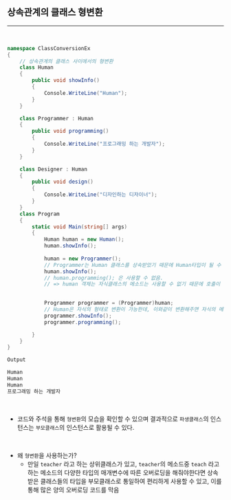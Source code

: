 ## 상속관계의 클래스 형변환
----------------------------------------------------------------

<br />

```csharp
namespace ClassConversionEx
{
    // 상속관계의 클래스 사이에서의 형변환
    class Human
    {
        public void showInfo()
        {
            Console.WriteLine("Human");
        }
    }

    class Programmer : Human
    {
        public void programming()
        {
            Console.WriteLine("프로그래밍 하는 개발자");
        }
    }

    class Designer : Human
    {
        public void design()
        {
            Console.WriteLine("디자인하는 디자이너");
        }
    }
    class Program
    {
        static void Main(string[] args)
        {
            Human human = new Human();  
            human.showInfo();
            
            human = new Programmer();
            // Programmer는 Human 클래스를 상속받았기 때문에 Human타입이 될 수 있다.
            human.showInfo();
            // human.programming(); 은 사용할 수 없음. 
            // => human 객체는 자식클래스의 메소드는 사용할 수 없기 때문에 호출이 불가능함.
            

            Programmer programmer = (Programmer)human;
            // Human은 자식의 형태로 변환이 가능한데, 이와같이 변환해주면 자식의 메소드를 사용할 수 있음.
            programmer.showInfo();
            programmer.programming();

        }
    }
}
```
```java
Output

Human
Human
Human
프로그래밍 하는 개발자
```
<br />

- 코드와 주석을 통해 `형변환`의 모습을 확인할 수 있으며 결과적으로 `파생클래스`의 인스턴스는 `부모클래스`의 인스턴스로 활용될 수 있다.
 
<br />

- 왜 `형변환`을 사용하는가?
    - 만일 `teacher` 라고 하는 상위클래스가 있고, `teacher`의 메소드중 `teach` 라고하는 메소드의 다양한 타입의 매개변수에 따른 오버로딩을 해줘야한다면 상속받은 클래스들의 타입을 부모클래스로 통일하여 편리하게 사용할 수 있고, 이를 통해 많은 양의 오버로딩 코드를 막음